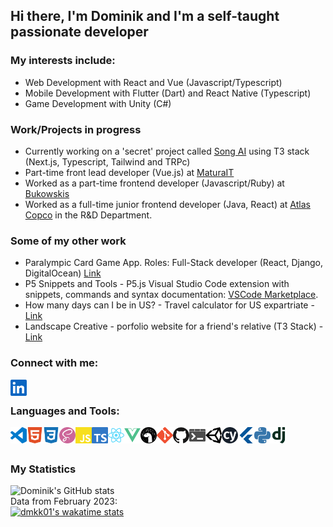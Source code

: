 ## Hi there, I'm Dominik and I'm a self-taught passionate developer

### My interests include: 
- Web Development with React and Vue (Javascript/Typescript)
- Mobile Development with Flutter (Dart) and React Native (Typescript)
- Game Development with Unity (C#)

### Work/Projects in progress
- Currently working on a 'secret' project called [Song AI](https://song-ai.com/) using T3 stack (Next.js, Typescript, Tailwind and TRPc)
- Part-time front lead developer (Vue.js) at [MaturaIT](https://www.maturait.pl/)
- Worked as a part-time frontend developer (Javascript/Ruby) at [Bukowskis](https://www.bukowskis.com/en)
- Worked as a full-time junior frontend developer (Java, React) at [Atlas Copco](https://www.atlascopcogroup.com/en) in the R&D Department.

### Some of my other work
- Paralympic Card Game App. Roles: Full-Stack developer (React, Django, DigitalOcean) [Link](https://igrzyskaparaolimpijskie.pl/)
- P5 Snippets and Tools - P5.js Visual Studio Code extension with snippets, commands and syntax documentation: [VSCode Marketplace](https://marketplace.visualstudio.com/items?itemName=Dominikasinski.p5-snippets-and-tools).
- How many days can I be in US? - Travel calculator for US expartriate - [Link](https://www.howmanydayscanibeinus.com/) 
- Landscape Creative - porfolio website for a friend's relative (T3 Stack) - [Link](https://edwinyeephotography.com/)

### Connect with me:

[<img align="left" alt="Visual Studio Code" width="26px" src="/assets/linkedin.svg" />][linkedin]

<br />

### Languages and Tools:
<img align="left" alt="Visual Studio Code" width="26px" src="/assets/visualstudiocode.svg" />
<img align="left" alt="HTML5" width="26px" src="/assets/html5.svg" />
<img align="left" alt="CSS3" width="26px" src="/assets/css3.svg" />
<img align="left" alt="Sass" width="26px" src="/assets/sass.svg" />
<img align="left" alt="JavaScript" width="26px" src="/assets/javascript.svg" />
<img align="left" alt="TypeScript" width="26px" src="/assets/typescript.svg" />
<img align="left" alt="React" width="26px" src="/assets/react.svg" />
<img align="left" alt="Vue" width="26px" src="/assets/vue.svg" />
<img align="left" alt="Deno" width="26px" src="/assets/deno.svg" />
<img align="left" alt="Git" width="26px" src="/assets/git.svg" />
<img align="left" alt="GitHub" width="26px" src="/assets/github.svg" />
<img align="left" alt="Terminal" width="26px" src="/assets/windowsterminal.svg" />
<img align="left" alt="Unity" width="26px" src="/assets/unity.svg" />
<img align="left" alt="Cypress" width="26px" src="/assets/cypress.svg" />
<img align="left" alt="Flutter" width="26px" src="/assets/flutter.svg" />
<img align="left" alt="Python" width="26px" src="/assets/python.svg" />
<img align="left" alt="Django" width="26px" src="/assets/django.svg" />


<br />
<br />

### My Statistics
![Dominik's GitHub stats](https://github-readme-stats.vercel.app/api?username=dmkk01)
<br />
Data from February 2023:
<br />
[![dmkk01's wakatime stats](https://github-readme-stats.vercel.app/api/wakatime?username=@Dmkk01)](https://wakatime.com/@Dmkk01)



[linkedin]: https://www.linkedin.com/in/dominik-lasinski/
